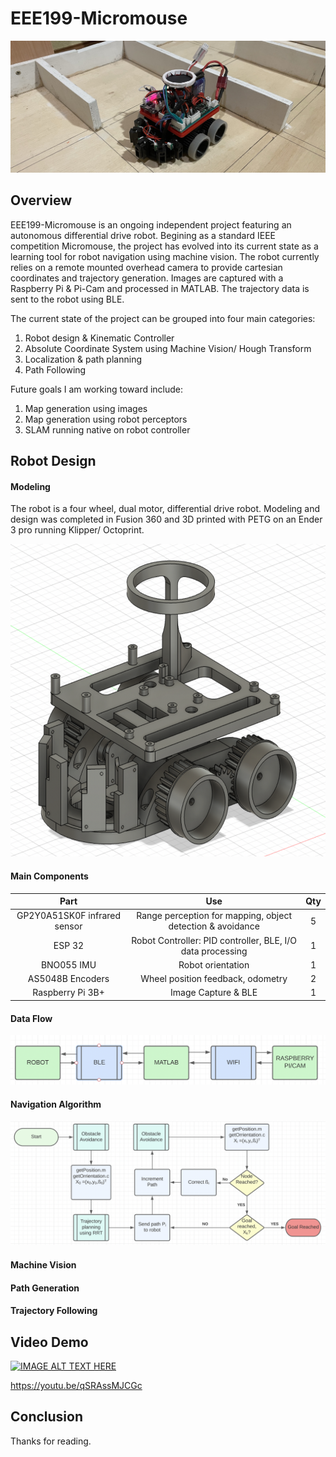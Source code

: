 # EEE199-Micromouse

![MicroMouse](https://github.com/Lou-ee/EEE199--Micromouse/blob/2d07c3c2da80336d45141a2d836fa3eb12fdac01/Images/Mouse_Main.jpeg "EEE199-Micromouse")


## Overview
EEE199-Micromouse is an ongoing independent project featuring an autonomous differential drive robot. Begining as a standard IEEE competition Micromouse, the project has evolved into its current state as a learning tool for robot navigation using machine vision. The robot currently relies on a remote mounted overhead camera to provide cartesian coordinates and trajectory generation. Images are captured with a Raspberry Pi & Pi-Cam and processed in MATLAB. The  trajectory data is sent to the robot using BLE. 

The current state of the project can be grouped into four main categories:   
   1. Robot design & Kinematic Controller
   2. Absolute Coordinate System using Machine Vision/ Hough Transform
   3. Localization & path planning
   4. Path Following

Future goals I am working toward include:
   1. Map generation using images
   2. Map generation using robot perceptors
   3. SLAM running native on robot controller

## Robot Design

#### Modeling

   The robot is a four wheel, dual motor, differential drive robot. Modeling and design was completed in Fusion 360 and 3D printed with PETG on an Ender 3 pro running Klipper/ Octoprint. 

<img src="https://github.com/Lou-ee/EEE199--Micromouse/blob/e7db04d1f170ffef34a7609a15892aa0f72debba/Images/3D_Model.png" width="625" height="500">


#### Main Components
   |  Part |  Use | Qty  |
   | :---: | :---:|:---: |
   | GP2Y0A51SK0F infrared sensor | Range perception for mapping, object detection & avoidance | 5 |
   | ESP 32 | Robot Controller: PID controller, BLE, I/O data processing | 1 |
   | BNO055 IMU | Robot orientation | 1 |
   | AS5048B Encoders | Wheel position feedback, odometry | 2 | 
   | Raspberry Pi 3B+ | Image Capture & BLE | 1 |

#### Data Flow

<img src="https://github.com/Lou-ee/EEE199--Micromouse/blob/2483e82bbe608f3d427465cd6741989928ad0a47/Images/Data_Path.png">
   
#### Navigation Algorithm


<img src="https://github.com/Lou-ee/EEE199--Micromouse/blob/2483e82bbe608f3d427465cd6741989928ad0a47/Images/Algo_Main.png">

#### Machine Vision 

#### Path Generation

#### Trajectory Following

   
## Video Demo
[![IMAGE ALT TEXT HERE](https://img.youtube.com/vi/qSRAssMJCGc/0.jpg)](https://youtu.be/qSRAssMJCGc)

https://youtu.be/qSRAssMJCGc


## Conclusion 
Thanks for reading. 
